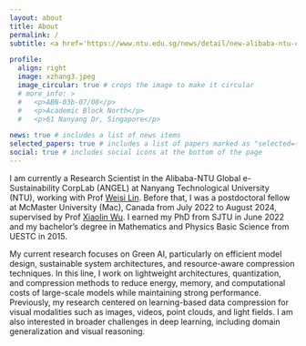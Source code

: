 ```yaml
---
layout: about
title: About
permalink: /
subtitle: <a href='https://www.ntu.edu.sg/news/detail/new-alibaba-ntu-corporate-lab-to-advance-green-digital-technologies'>Research Scientist, ANGEL Lab, Nanyang Technological University (NTU), Singapore</a>. 

profile:
  align: right
  image: xzhang3.jpeg
  image_circular: true # crops the image to make it circular
  # more_info: >
  #   <p>ABN-03b-07/08</p>
  #   <p>Academic Block North</p>
  #   <p>61 Nanyang Dr, Singapore</p>

news: true # includes a list of news items
selected_papers: true # includes a list of papers marked as "selected={true}"
social: true # includes social icons at the bottom of the page
---
```


I am currently a Research Scientist in the Alibaba-NTU Global e-Sustainability CorpLab (ANGEL) at Nanyang Technological University (NTU), 
working with Prof [Weisi Lin](https://personal.ntu.edu.sg/wslin/Home.html). 
Before that, I was a postdoctoral fellow at McMaster University (Mac), Canada from July 2022 to August 2024, 
supervised by Prof [Xiaolin Wu](https://scholar.google.com/citations?user=ZuQnEIgAAAAJ).
I earned my PhD from SJTU in June 2022 and my bachelor’s degree in Mathematics and Physics Basic Science from UESTC in 2015.

My current research focuses on Green AI, particularly on efficient model design, sustainable system architectures, and resource-aware compression techniques. In this line, I work on lightweight architectures, quantization, and compression methods to reduce energy, memory, and computational costs of large-scale models while maintaining strong performance.
Previously, my research centered on learning-based data compression for visual modalities such as images, videos, point clouds, and light fields. I am also interested in broader challenges in deep learning, including domain generalization and visual reasoning.

<!-- My current research focuses on Green AI, including efficient model design, sustainable system architectures, and resource-aware compression techniques.
My prior work centered on learning-based data compression techniques, particularly for visual modalities such as images, videos, point clouds, and light fields. In addition, I am also interested in fundamental challenges in deep learning, including domain generalization and visual reasoning. -->
<!-- I have published over 10 first-author papers in top AI journals and conferences, including T-PAMI, T-IP, NeurIPS, CVPR, ECCV, and AAAI. -->